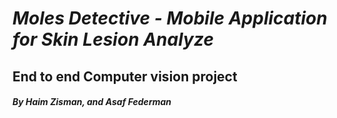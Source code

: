 # ***Moles Detective - Mobile Application for Skin Lesion Analyze***
## End to end Computer vision project
#### ***By Haim Zisman, and Asaf Federman***


 